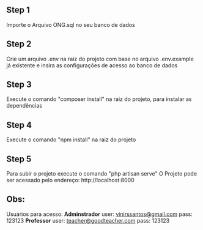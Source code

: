 ## Step 1

Importe o Arquivo ONG.sql no seu banco de dados

## Step 2

Crie um arquivo .env na raiz do projeto com base no arquivo .env.example já existente e insira as configurações de acesso ao banco de dados

## Step 3

Execute o comando "composer install" na raiz do projeto, para instalar as dependências

## Step 4

Execute o comando "npm install" na raiz do projeto

## Step 5

Para subir o projeto  execute o comando "php artisan serve"
O Projeto pode ser acessado pelo endereço: http://localhost:8000

## Obs:
Usuários para acesso:
<strong>Adminstrador</strong>
user: vinirssantos@gmail.com
pass: 123123
<strong>Professor</strong>
user: teacher@goodteacher.com
pass: 123123

